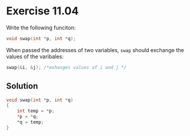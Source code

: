 # Exercise 11.04

Write the following funciton:

```c
void swap(int *p, int *q);
```

When passed the addresses of two variables, `swap` should exchange
the values of the varibales:

```c
swap(&i, &j); /*exhanges values of i and j */
```

## Solution

```c
void swap(int *p, int *q)
{
    int temp = *p;
    *p = *q;
    *q = temp;
}
```
